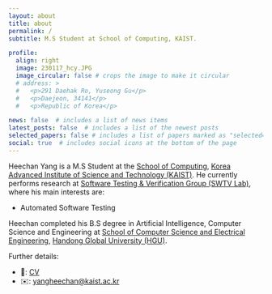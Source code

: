 ```yaml
---
layout: about
title: about
permalink: /
subtitle: M.S Student at School of Computing, KAIST.

profile:
  align: right
  image: 230117_hcy.JPG
  image_circular: false # crops the image to make it circular
  # address: >
  #   <p>291 Daehak Ro, Yuseong Gu</p>
  #   <p>Daejeon, 34141</p>
  #   <p>Republic of Korea</p>

news: false  # includes a list of news items
latest_posts: false  # includes a list of the newest posts
selected_papers: false # includes a list of papers marked as "selected={true}"
social: true  # includes social icons at the bottom of the page
---
```


Heechan Yang is a M.S Student at the <a href="https://cs.kaist.ac.kr/">School of Computing</a>, <a href="https://kaist.ac.kr/kr/">Korea Advanced Institute of Science and Technology (KAIST)</a>. He currently performs research at <a href="https://swtv.kaist.ac.kr/">Software Testing & Verification Group (SWTV Lab)</a>, where his main interests are:
* Automated Software Testing

Heechan completed his B.S degree in Artificial Intelligence, Computer Science and Engineering at <a href="https://csee.handong.edu/">School of Computer Science and Electrical Engineering</a>, <a href="https://www.handong.edu/kor/">Handong Global University (HGU)</a>.

Further details:
* 🔗: <a href="https://yheechan.github.io/cv/">CV</a>
* ✉️: [yangheechan@kaist.ac.kr](mailto:yangheechan@kaist.ac.kr)